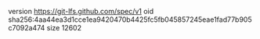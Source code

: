 version https://git-lfs.github.com/spec/v1
oid sha256:4aa44ea3d1cce1ea9420470b4425fc5fb045857245eae1fad77b905c7092a474
size 12602
